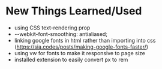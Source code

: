 # New Things Learned/Used

- using CSS text-rendering prop
- --webkit-font-smoothing: antialiased;
- linking google fonts in html rather than importing into css (https://sia.codes/posts/making-google-fonts-faster/)
- using vw for fonts to make it responsive to page size
- installed extension to easily convert px to rem

